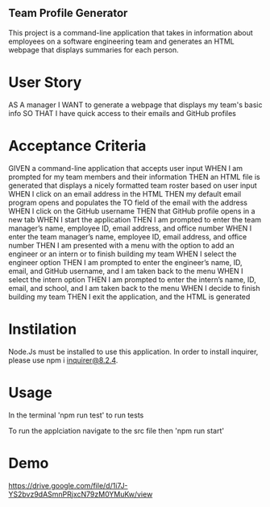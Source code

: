 ## Team Profile Generator

This project is a command-line application that takes in information about employees on a software engineering team and generates an HTML webpage that displays summaries for each person.

# User Story

AS A manager
I WANT to generate a webpage that displays my team's basic info
SO THAT I have quick access to their emails and GitHub profiles

# Acceptance Criteria

GIVEN a command-line application that accepts user input
WHEN I am prompted for my team members and their information
THEN an HTML file is generated that displays a nicely formatted team roster based on user input
WHEN I click on an email address in the HTML
THEN my default email program opens and populates the TO field of the email with the address
WHEN I click on the GitHub username
THEN that GitHub profile opens in a new tab
WHEN I start the application
THEN I am prompted to enter the team manager’s name, employee ID, email address, and office number
WHEN I enter the team manager’s name, employee ID, email address, and office number
THEN I am presented with a menu with the option to add an engineer or an intern or to finish building my team
WHEN I select the engineer option
THEN I am prompted to enter the engineer’s name, ID, email, and GitHub username, and I am taken back to the menu
WHEN I select the intern option
THEN I am prompted to enter the intern’s name, ID, email, and school, and I am taken back to the menu
WHEN I decide to finish building my team
THEN I exit the application, and the HTML is generated

# Instilation

Node.Js must be installed to use this application.
In order to install inquirer, please use npm i inquirer@8.2.4.

# Usage

In the terminal 'npm run test' to run tests

To run the applciation navigate to the src file then 'npm run start'

# Demo

https://drive.google.com/file/d/1i7J-YS2bvz9dASmnPRjxcN79zM0YMuKw/view
